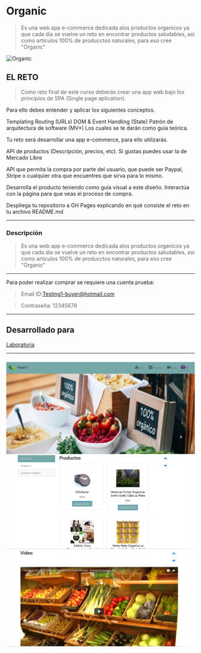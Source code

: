 # Organic

> Es una web app e-commerce dedicada alos productos organicos ya que cada dia se vuelve un reto en encontrar productos saludables, asi como articulos 100% de producctos naturales, para eso cree "Organic"

![Organic](https://user-images.githubusercontent.com/32379941/45058659-efb79380-b05e-11e8-82c1-b987dcaa9c98.PNG)

## EL RETO

>Como reto final de este curso deberás crear una app web bajo los principios de SPA (Single page aplication).

Para ello debes entender y aplicar los siguientes conceptos.

Templating
Routing (URLs)
DOM & Event Handling (State)
Patrón de arquitectura de software (MV*)
Los cuales se te darán como guía teórica.

Tu reto será desarrollar una app e-commerce, para ello utilizarás.

API de productos (Descripción, precios, etc). Si gustas puedes usar la de Mercado Libre

API que permita la compra por parte del usuario, que puede ser Paypal, Stripe o cualquier otra que encuentres que sirva para lo mismo.

Desarrolla el producto teniendo como guía visual a este diseño.
Interactúa con la página para que veas el proceso de compra.

Despliega tu repositorio a GH Pages explicando en qué consiste el reto en tu archivo README.md

***

### Descripción

> Es una web app e-commerce dedicada alos productos organicos ya que cada dia se vuelve un reto en encontrar productos saludables, asi como articulos 100% de producctos naturales, para eso cree "Organic"

***
Para poder realizar comprar se requiere una cuenta prueba:

> Email ID:Testing1-buyer@hotmail.com

> Contraseña: 12345678

***

## Desarrollado para 
[Laboratoria](http://laboratoria.la)

***

###
![Organic](assets/img/Organic.PNG)
![Organic](assets/img/Organic-productos.PNG)
![Organic](assets/img/Organic-video.PNG)
